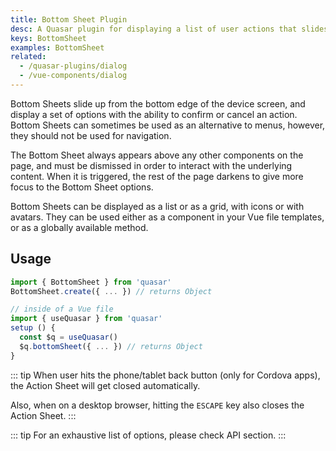```yaml
---
title: Bottom Sheet Plugin
desc: A Quasar plugin for displaying a list of user actions that slides up from the bottom edge of the app window.
keys: BottomSheet
examples: BottomSheet
related:
  - /quasar-plugins/dialog
  - /vue-components/dialog
---
```


Bottom Sheets slide up from the bottom edge of the device screen, and display a set of options with the ability to confirm or cancel an action. Bottom Sheets can sometimes be used as an alternative to menus, however, they should not be used for navigation.

The Bottom Sheet always appears above any other components on the page, and must be dismissed in order to interact with the underlying content. When it is triggered, the rest of the page darkens to give more focus to the Bottom Sheet options.

Bottom Sheets can be displayed as a list or as a grid, with icons or with avatars. They can be used either as a component in your Vue file templates, or as a globally available method.

<doc-api file="BottomSheet" />

<doc-installation plugins="BottomSheet" />

## Usage

```js Outside of a Vue file
import { BottomSheet } from 'quasar'
BottomSheet.create({ ... }) // returns Object

// inside of a Vue file
import { useQuasar } from 'quasar'
setup () {
  const $q = useQuasar()
  $q.bottomSheet({ ... }) // returns Object
}
```

::: tip
When user hits the phone/tablet back button (only for Cordova apps), the Action Sheet will get closed automatically.

Also, when on a desktop browser, hitting the `ESCAPE` key also closes the Action Sheet.
:::

<doc-example title="List and Grid" file="Basic" />

<doc-example title="Force dark mode" file="Dark" />

::: tip
For an exhaustive list of options, please check API section.
:::
